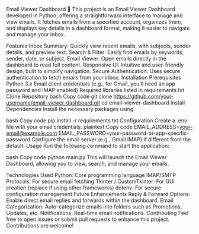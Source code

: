 Email Viewer Dashboard 📧
This project is an Email Viewer Dashboard developed in Python, offering a straightforward interface to manage and view emails. It fetches emails from a specified account, organizes them, and displays key details in a dashboard format, making it easier to navigate and manage your inbox.

Features
Inbox Summary: Quickly view recent emails, with subjects, sender details, and preview text.
Search & Filter: Easily find emails by keywords, sender, date, or subject.
Email Viewer: Open emails directly in the dashboard to read full content.
Responsive UI: Intuitive and user-friendly design, built to simplify navigation.
Secure Authentication: Uses secure authentication to fetch emails from your inbox.
Installation
Prerequisites
Python 3.x
Email client credentials (e.g., for Gmail, you’ll need an app password and IMAP enabled)
Required libraries listed in requirements.txt
Clone Repository
bash
Copy code
git clone https://github.com/your-username/email-viewer-dashboard.git
cd email-viewer-dashboard
Install Dependencies
Install the necessary packages using:

bash
Copy code
pip install -r requirements.txt
Configuration
Create a .env file with your email credentials:
plaintext
Copy code
EMAIL_ADDRESS=your-email@example.com
EMAIL_PASSWORD=your-password-or-app-specific-password
Configure the email server (e.g., Gmail IMAP) if different from the default.
Usage
Run the following command to start the application:

bash
Copy code
python main.py
This will launch the Email Viewer Dashboard, allowing you to view, search, and manage your emails.

Technologies Used
Python: Core programming language
IMAP/SMTP Protocols: For secure email fetching
Tkinter / CustomTkinter: For GUI creation (replace if using other frameworks)
dotenv: For secure configuration management
Future Enhancements
Reply & Forward Options: Enable direct email replies and forwards within the dashboard.
Email Categorization: Auto-categorize emails into folders such as Promotions, Updates, etc.
Notifications: Real-time email notifications.
Contributing
Feel free to open issues or submit pull requests to enhance this project. Contributions are welcome!
